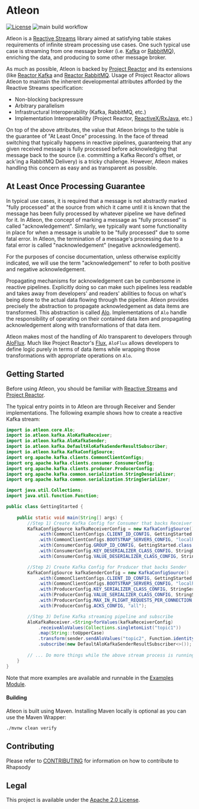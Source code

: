# Atleon
[![License](https://img.shields.io/badge/License-Apache%202.0-blue.svg)](https://opensource.org/licenses/Apache-2.0)
![main build workflow](https://github.com/atleon/atleon/actions/workflows/build.yml/badge.svg?branch=main)


Atleon is a [Reactive Streams](https://www.reactive-streams.org/) library aimed at satisfying table stakes requirements of infinite stream processing use cases. One such typical use case is streaming from one message broker (i.e. [Kafka](https://kafka.apache.org/) or [RabbitMQ](https://www.rabbitmq.com/)), enriching the data, and producing to some other message broker.

As much as possible, Atleon is backed by [Project Reactor](https://projectreactor.io/) and its extensions (like [Reactor Kafka](https://github.com/reactor/reactor-kafka) and [Reactor RabbitMQ](https://github.com/reactor/reactor-rabbitmq). Usage of Project Reactor allows Atleon to maintain the inherent developmental attributes afforded by the Reactive Streams specification:
* Non-blocking backpressure
* Arbitrary parallelism
* Infrastructural Interoperability (Kafka, RabbitMQ, etc.)
* Implementation Interoperability (Project Reactor, [ReactiveX/RxJava](https://github.com/ReactiveX/RxJava), etc.)

On top of the above attributes, the value that Atleon brings to the table is the guarantee of "At Least Once" processing. In the face of thread switching that typically happens in reactive pipelines, guaranteeing that any given received message is fully processed before acknowledging that message back to the source (i.e. committing a Kafka Record's offset, or ack'ing a RabbitMQ Delivery) is a tricky challenge. However, Atleon makes handling this concern as easy and as transparent as possible.

## At Least Once Processing Guarantee

In typical use cases, it is required that a message is not abstractly marked "fully processed" at the source from which it came until it is known that the message has been fully processed by whatever pipeline we have defined for it. In Atleon, the concept of marking a message as "fully processed" is called "acknowledgement". Similarly, we typically want some functionality in place for when a message is unable to be "fully processed" due to some fatal error. In Atleon, the termination of a message's processing due to a fatal error is called "nacknowledgement" (negative acknowledgement).

For the purposes of concise documentation, unless otherwise explicitly indicated, we will use the term "acknowledgement" to refer to both positive and negative acknowledgement.

Propagating mechanisms for acknowledgement can be cumbersome in reactive pipelines. Explicitly doing so can make such pipelines less readable and takes away from developers' and readers' abilities to focus on what's being done to the actual data flowing through the pipeline. Atleon provides precisely the abstraction to propagate acknowledgement as data items are transformed. This abstraction is called [Alo](core/src/main/java/io/atleon/core/Alo.java). Implementations of `Alo` handle the responsibility of operating on their contained data item and propagating acknowledgement along with transformations of that data item.

Atleon makes most of the handling of Alo transparent to developers through [AloFlux](core/src/main/java/io/atleon/core/AloFlux.java). Much like Project Reactor's [Flux](https://javadoc.io/doc/io.projectreactor/reactor-core/latest/reactor/core/publisher/Flux.html), `AloFlux` allows developers to define logic purely in terms of data items while wrapping those transformations with appropriate operations on `Alo`.

## Getting Started

Before using Atleon, you should be familiar with [Reactive Streams]() and [Project Reactor]().

The typical entry points in to Atleon are through Receiver and Sender implementations. The following example shows how to create a reactive Kafka stream:

```java
import io.atleon.core.Alo;
import io.atleon.kafka.AloKafkaReceiver;
import io.atleon.kafka.AloKafkaSender;
import io.atleon.kafka.DefaultAloKafkaSenderResultSubscriber;
import io.atleon.kafka.KafkaConfigSource;
import org.apache.kafka.clients.CommonClientConfigs;
import org.apache.kafka.clients.consumer.ConsumerConfig;
import org.apache.kafka.clients.producer.ProducerConfig;
import org.apache.kafka.common.serialization.StringDeserializer;
import org.apache.kafka.common.serialization.StringSerializer;

import java.util.Collections;
import java.util.function.Function;

public class GettingStarted {
    
    public static void main(String[] args) {
        //Step 1) Create Kafka Config for Consumer that backs Receiver
        KafkaConfigSource kafkaReceiverConfig = new KafkaConfigSource()
            .with(CommonClientConfigs.CLIENT_ID_CONFIG, GettingStarted.class.getSimpleName())
            .with(CommonClientConfigs.BOOTSTRAP_SERVERS_CONFIG, "localhost:9092")
            .with(ConsumerConfig.GROUP_ID_CONFIG, GettingStarted.class.getSimpleName())
            .with(ConsumerConfig.KEY_DESERIALIZER_CLASS_CONFIG, StringDeserializer.class.getName())
            .with(ConsumerConfig.VALUE_DESERIALIZER_CLASS_CONFIG, StringDeserializer.class.getName());

        //Step 2) Create Kafka Config for Producer that backs Sender
        KafkaConfigSource kafkaSenderConfig = new KafkaConfigSource()
            .with(CommonClientConfigs.CLIENT_ID_CONFIG, GettingStarted.class.getSimpleName())
            .with(CommonClientConfigs.BOOTSTRAP_SERVERS_CONFIG, "localhost:9092")
            .with(ProducerConfig.KEY_SERIALIZER_CLASS_CONFIG, StringSerializer.class.getName())
            .with(ProducerConfig.VALUE_SERIALIZER_CLASS_CONFIG, StringSerializer.class.getName())
            .with(ProducerConfig.MAX_IN_FLIGHT_REQUESTS_PER_CONNECTION, 1)
            .with(ProducerConfig.ACKS_CONFIG, "all");

        //Step 3) Define Kafka streaming pipeline and subscribe
        AloKafkaReceiver.<String>forValues(kafkaReceiverConfig)
            .receiveAloValues(Collections.singletonList("topic1"))
            .map(String::toUpperCase)
            .transform(sender.sendAloValues("topic2", Function.identity()))
            .subscribe(new DefaultAloKafkaSenderResultSubscriber<>());
        
        // ... Do more things while the above stream process is running ...
    }
}
```

Note that more examples are available and runnable in the [Examples Module](examples).

#### Building

Atleon is built using Maven. Installing Maven locally is optional as you can use the Maven Wrapper:

```$bash
./mvnw clean verify
```

## Contributing

Please refer to [CONTRIBUTING](CONTRIBUTING.md) for information on how to contribute to Rhapsody

## Legal

This project is available under the [Apache 2.0 License](http://www.apache.org/licenses/LICENSE-2.0.html).
